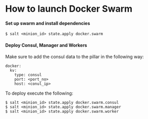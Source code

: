 # How to launch Docker Swarm

#### Set up swarm and install dependencies
```
$ salt <minion_id> state.apply docker.swarm
```

#### Deploy Consul, Manager and Workers

Make sure to add the consul data to the pillar in the following way:

```
docker:
  kv:
    type: consul
    port: <port_no>
    host: <conul_ip>
```

To deploy execute the following:

```
$ salt <minion_id> state.apply docker.swarm.consul 
$ salt <minion_id> state.apply docker.swarm.manager
$ salt <minion_id> state.apply docker.swarm.worker 
```
